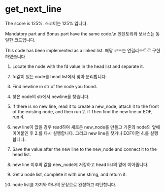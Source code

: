 # get_next_line

The score is 125%.
스코어는 125% 입니다.

Mandatory part and Bonus part have the same code.\n
  멘덴토리와 보너스는 동일한 코드입니다.

This code has been implemented as a linked list.
  해당 코드는 연결리스트로 구현하였습니다

1. Locate the node with the fd value in the head list and separate it.
  1. fd값이 있는 node를 head list에서 찾아 분리합니다.

2. Find newline in str of the node you found.
  2. 찾은 node의 str에서 newline을 찾습니다.

3. If there is no new line, read it to create a new_node,
   attach it to the front of the existing node, and then run 2.
   if Then find the new line or EOF, run 4.
  3. new line이 없을 경우 read하여 새로운 new_node를 만들고
   기존의 node의 앞에 이어붙인 후 2.를 다시 실행합니다. 그리고 new line을 찾거나 EOF이면 4.를 실행합니다.

4. Save the value after the new line to the new_node and connect it to the head list.
  4. new line 이후의 값을 new_node에 저장하고 head list의 앞에 이어줍니다.

5. Get a node list, complete it with one stirng, and return it.
  5. node list를 가져와 하나의 문장으로 완성하고 리턴합니다.
